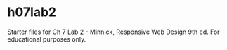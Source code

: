 # h07lab2
Starter files for Ch 7 Lab 2 - Minnick, Responsive Web Design 9th ed.
For educational purposes only. 
